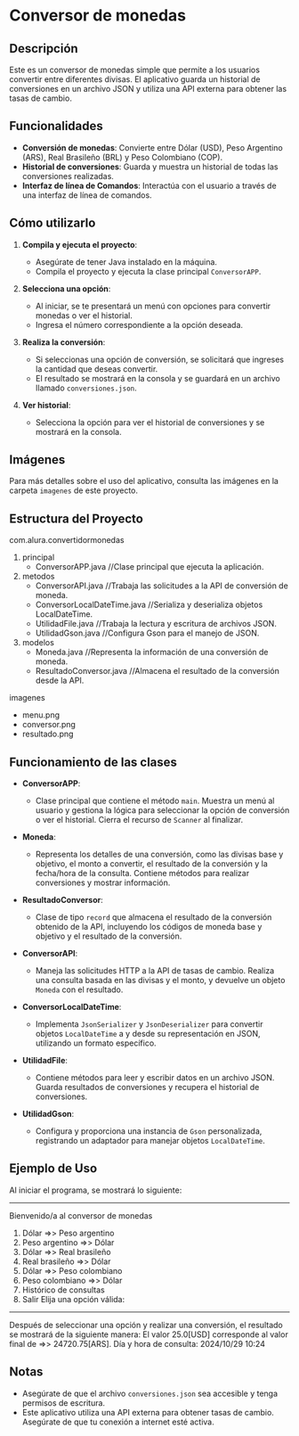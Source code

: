 # Conversor de monedas

## Descripción

Este es un conversor de monedas simple que permite a los usuarios convertir entre diferentes divisas. El aplicativo guarda un historial de conversiones en un archivo JSON y utiliza una API externa para obtener las tasas de cambio.

## Funcionalidades

- **Conversión de monedas**: Convierte entre Dólar (USD), Peso Argentino (ARS), Real Brasileño (BRL) y Peso Colombiano (COP).
- **Historial de conversiones**: Guarda y muestra un historial de todas las conversiones realizadas.
- **Interfaz de línea de Comandos**: Interactúa con el usuario a través de una interfaz de línea de comandos.

## Cómo utilizarlo

1. **Compila y ejecuta el proyecto**:
   - Asegúrate de tener Java instalado en la máquina.
   - Compila el proyecto y ejecuta la clase principal `ConversorAPP`.

2. **Selecciona una opción**:
   - Al iniciar, se te presentará un menú con opciones para convertir monedas o ver el historial.
   - Ingresa el número correspondiente a la opción deseada.

3. **Realiza la conversión**:
   - Si seleccionas una opción de conversión, se solicitará que ingreses la cantidad que deseas convertir.
   - El resultado se mostrará en la consola y se guardará en un archivo llamado `conversiones.json`.

4. **Ver historial**:
   - Selecciona la opción para ver el historial de conversiones y se mostrará en la consola.
  
## Imágenes

Para más detalles sobre el uso del aplicativo, consulta las imágenes en la carpeta `imagenes` de este proyecto.

## Estructura del Proyecto
com.alura.convertidormonedas 

1. principal 
   - ConversorAPP.java //Clase principal que ejecuta la aplicación.
2. metodos 
   - ConversorAPI.java //Trabaja las solicitudes a la API de conversión de moneda. 
   - ConversorLocalDateTime.java //Serializa y deserializa objetos LocalDateTime. 
   - UtilidadFile.java //Trabaja la lectura y escritura de archivos JSON. 
   - UtilidadGson.java //Configura Gson para el manejo de JSON. 
3. modelos 
   - Moneda.java //Representa la información de una conversión de moneda. 
   - ResultadoConversor.java //Almacena el resultado de la conversión desde la API.
     
imagenes 
- menu.png 
- conversor.png 
- resultado.png

## Funcionamiento de las clases

- **ConversorAPP**: 
  - Clase principal que contiene el método `main`. Muestra un menú al usuario y gestiona la lógica para seleccionar la opción de conversión o ver el historial. Cierra el recurso de `Scanner` al finalizar.

- **Moneda**: 
  - Representa los detalles de una conversión, como las divisas base y objetivo, el monto a convertir, el resultado de la conversión y la fecha/hora de la consulta. Contiene métodos para realizar conversiones y       mostrar información.

- **ResultadoConversor**: 
  - Clase de tipo `record` que almacena el resultado de la conversión obtenido de la API, incluyendo los códigos de moneda base y objetivo y el resultado de la conversión.

- **ConversorAPI**: 
  - Maneja las solicitudes HTTP a la API de tasas de cambio. Realiza una consulta basada en las divisas y el monto, y devuelve un objeto `Moneda` con el resultado.

- **ConversorLocalDateTime**: 
  - Implementa `JsonSerializer` y `JsonDeserializer` para convertir objetos `LocalDateTime` a y desde su representación en JSON, utilizando un formato específico.

- **UtilidadFile**: 
  - Contiene métodos para leer y escribir datos en un archivo JSON. Guarda resultados de conversiones y recupera el historial de conversiones.

- **UtilidadGson**: 
  - Configura y proporciona una instancia de `Gson` personalizada, registrando un adaptador para manejar objetos `LocalDateTime`.

## Ejemplo de Uso

Al iniciar el programa, se mostrará lo siguiente:

******************************************
Bienvenido/a al conversor de monedas

1) Dólar =>> Peso argentino
2) Peso argentino =>> Dólar
3) Dólar =>> Real brasileño
4) Real brasileño =>> Dólar
5) Dólar =>> Peso colombiano
6) Peso colombiano =>> Dólar
7) Histórico de consultas
8) Salir
Elija una opción válida:
******************************************

Después de seleccionar una opción y realizar una conversión, el resultado se mostrará de la siguiente manera:
El valor 25.0[USD] corresponde al valor final de =>> 24720.75[ARS]. Día y hora de consulta: 2024/10/29 10:24

## Notas

- Asegúrate de que el archivo `conversiones.json` sea accesible y tenga permisos de escritura.
- Este aplicativo utiliza una API externa para obtener tasas de cambio. Asegúrate de que tu conexión a internet esté activa.


